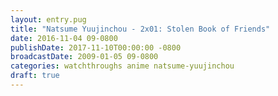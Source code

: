 ```yaml
---
layout: entry.pug
title: "Natsume Yuujinchou - 2x01: Stolen Book of Friends"
date: 2016-11-04 09-0800
publishDate: 2017-11-10T00:00:00 -0800
broadcastDate: 2009-01-05 09-0800
categories: watchthroughs anime natsume-yuujinchou
draft: true
---
```

